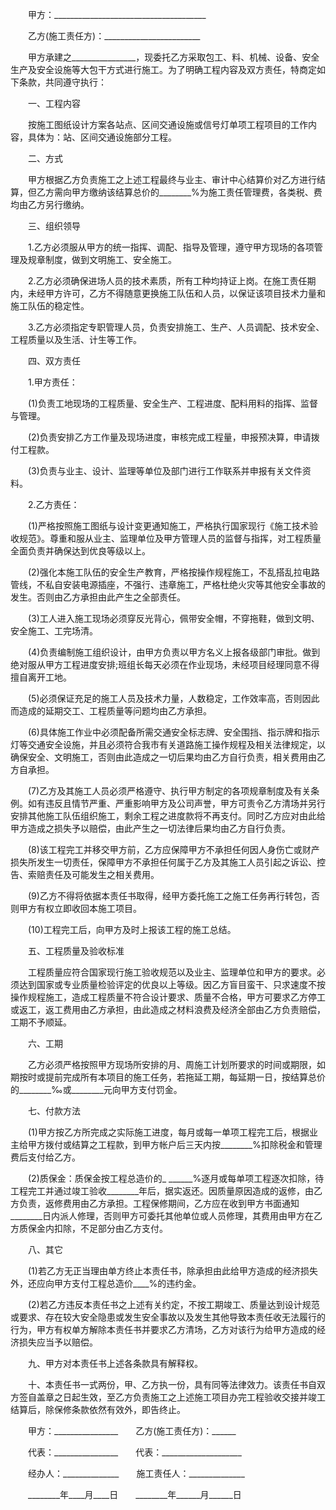 
 　　甲方：______________________________________
 
 　　乙方(施工责任方)：________________________
 
 　　甲方承建之________________，现委托乙方采取包工、料、机械、设备、安全生产及安全设施等大包干方式进行施工。为了明确工程内容及双方责任，特商定如下条款，共同遵守执行：
 
 　　一、工程内容
 
 　　按施工图纸设计方案各站点、区间交通设施或信号灯单项工程项目的工作内容，具体为：站、区间交通设施部分工程。
 
 　　二、方式
 
 　　甲方根据乙方负责施工之上述工程最终与业主、审计中心结算价对乙方进行结算，但乙方需向甲方缴纳该结算总价的________%为施工责任管理费，各类税、费均由乙方另行缴纳。
 
 　　三、组织领导
 
 　　1.乙方必须服从甲方的统一指挥、调配、指导及管理，遵守甲方现场的各项管理及规章制度，做到文明施工、安全施工。
 
 　　2.乙方必须确保进场人员的技术素质，所有工种均持证上岗。在施工责任期内，未经甲方许可，乙方不得随意更换施工队伍和人员，以保证该项目技术力量和施工队伍的稳定性。
 
 　　3.乙方必须指定专职管理人员，负责安排施工、生产、人员调配、技术安全、工程质量以及生活、计生等工作。
 
 　　四、双方责任
 
 　　1.甲方责任：
 
 　　(1)负责工地现场的工程质量、安全生产、工程进度、配料用料的指挥、监督与管理。
 
 　　(2)负责安排乙方工作量及现场进度，审核完成工程量，申报预决算，申请拨付工程款。
 
 　　(3)负责与业主、设计、监理等单位及部门进行工作联系并申报有关文件资料。
 
 　　2.乙方责任：
 
 　　(1)严格按照施工图纸与设计变更通知施工，严格执行国家现行《施工技术验收规范》。尊重和服从业主、监理单位及甲方管理人员的监督与指挥，对工程质量全面负责并确保达到优良等级以上。
 
 　　(2)强化本施工队伍的安全生产教育，严格按操作规程施工，不乱搭乱拉电路管线，不私自安装电源插座，不强行、违章施工，严格杜绝火灾等其他安全事故的发生。否则由乙方承担由此产生之全部责任。
 
 　　(3)工人进入施工现场必须穿反光背心，佩带安全帽，不穿拖鞋，做到文明、安全施工、工完场清。
 
 　　(4)负责编制施工组织设计，由甲方负责以甲方名义上报各级部门审批。做到绝对服从甲方工程进度安排;班组长每天必须在作业现场，未经项目经理同意不得擅自离开工地。
 
 　　(5)必须保证充足的施工人员及技术力量，人数稳定，工作效率高，否则因此而造成的延期交工、工程质量等问题均由乙方承担。
 
 　　(6)具体施工作业中必须配备所需交通安全标志牌、安全围挡、指示牌和指示灯等交通安全设施，并且必须符合我市有关道路施工操作规程及相关法律规定，以确保安全、文明施工，否则由此造成之一切后果均由乙方自行负责，相关费用由乙方自承担。
 
 　　(7)乙方及其施工人员必须严格遵守、执行甲方制定的各项规章制度及有关条例。如有违反且情节严重、严重影响甲方及公司声誉，甲方可责令乙方清场并另行安排其他施工队伍组织施工，剩余工程之进度款将不再支付。同时乙方应对由此给甲方造成之损失予以赔偿，由此产生之一切法律后果均由乙方自行负责。
 
 　　(8)该工程完工并移交甲方前，乙方应保障甲方不承担任何因人身伤亡或财产损失所发生一切责任，保障甲方不承担任何属于乙方及其施工人员引起之诉讼、控告、索赔责任及可能发生之相关费用。
 
 　　(9)乙方不得将依据本责任书取得，经甲方委托施工之施工任务再行转包，否则甲方有权立即收回本施工项目。
 
 　　(10)工程完工后，向甲方及时上报该工程的施工总结。
 
 　　五、工程质量及验收标准
 
 　　工程质量应符合国家现行施工验收规范以及业主、监理单位和甲方的要求。必须达到国家或专业质量检验评定的优良以上等级。因乙方盲目蛮干、只求速度不按操作规程施工，造成工程质量不符合设计要求、质量不合格，甲方可要求乙方停工或返工，返工费用由乙方承担，由此造成之材料浪费及经济全部由乙方负责赔偿，工期不予顺延。
 
 　　六、工期
 
 　　乙方必须严格按照甲方现场所安排的月、周施工计划所要求的时间或期限，如期按时或提前完成所有本项目的施工任务，若拖延工期，每延期一日，按结算总价的________‰或________元向甲方支付罚金。
 
 　　七、付款方法
 
 　　(1)甲方按乙方所完成之实际施工进度，每月或每一单项工程完工后，根据业主给甲方拨付或结算之工程款，到甲方帐户后三天内按________%扣除税金和管理费后支付给乙方。
 
 　　(2)质保金：质保金按工程总造价的_ ______%逐月或每单项工程逐次扣除，待工程完工并通过竣工验收________年后，据实返还。因质量原因造成的返修，由乙方负责，返修费用由乙方承担。工程保修期间，乙方应在收到甲方书面通知________日内派人修理，否则甲方可委托其他单位或人员修理，其费用由甲方在乙方质保金内扣除，不足部分由乙方支付。
 
 　　八、其它
 
 　　(1)若乙方无正当理由单方终止本责任书，除承担由此给甲方造成的经济损失外，还应向甲方支付工程总造价____%的违约金。
 
 　　(2)若乙方违反本责任书之上述有关约定，不按工期竣工、质量达到设计规范或要求、存在较大安全隐患或发生安全事故以及发生其他导致本责任收无法履行的行为，甲方有权单方解除本责任书并要求乙方清场，乙方对该行为给甲方造成的经济损失应当予以赔偿。
 
 　　九、甲方对本责任书上述各条款具有解释权。
 
 　　十、本责任书一式两份，甲、乙方执一份，具有同等法律效力。该责任书自双方签自盖章之日起生效，至乙方负责施工之上述施工项目办完工程验收交接并竣工结算后，除保修条款依然有效外，即告终止。
 
 　　甲方：________________　　乙方(施工责任方)：______
 
 　　代表：________________　　代表：____________________
 
 　　经办人：______________　　施工责任人：______________
 
 　　________年____月____日　　________年______月______日
 
 

 
 
 
 
 
  


  
 

  


  


  
 
 
 
 

